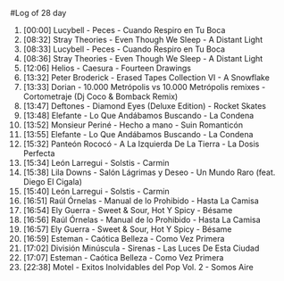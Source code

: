 #Log of 28 day

1. [00:00] Lucybell - Peces - Cuando Respiro en Tu Boca
1. [08:32] Stray Theories - Even Though We Sleep - A Distant Light
1. [08:33] Lucybell - Peces - Cuando Respiro en Tu Boca
1. [08:36] Stray Theories - Even Though We Sleep - A Distant Light
1. [12:06] Helios - Caesura - Fourteen Drawings
1. [13:32] Peter Broderick - Erased Tapes Collection VI - A Snowflake
1. [13:33] Dorian - 10.000 Metrópolis vs 10.000 Metrópolis remixes - Cortometraje (Dj Coco & Bomback Remix)
1. [13:47] Deftones - Diamond Eyes (Deluxe Edition) - Rocket Skates
1. [13:48] Elefante - Lo Que Andábamos Buscando - La Condena
1. [13:52] Monsieur Periné - Hecho a mano - Suin Romanticón
1. [13:55] Elefante - Lo Que Andábamos Buscando - La Condena
1. [15:32] Panteón Rococó - A La Izquierda De La Tierra - La Dosis Perfecta
1. [15:34] León Larregui - Solstis - Carmin
1. [15:38] Lila Downs - Salón Lágrimas y Deseo - Un Mundo Raro (feat. Diego El Cigala)
1. [15:40] León Larregui - Solstis - Carmin
1. [16:51] Raúl Órnelas - Manual de lo Prohibido - Hasta La Camisa
1. [16:54] Ely Guerra - Sweet & Sour, Hot Y Spicy - Bésame
1. [16:56] Raúl Órnelas - Manual de lo Prohibido - Hasta La Camisa
1. [16:57] Ely Guerra - Sweet & Sour, Hot Y Spicy - Bésame
1. [16:59] Esteman - Caótica Belleza - Como Vez Primera
1. [17:02] División Minúscula - Sirenas - Las Luces De Esta Ciudad
1. [17:07] Esteman - Caótica Belleza - Como Vez Primera
1. [22:38] Motel - Exitos Inolvidables del Pop Vol. 2 - Somos Aire
